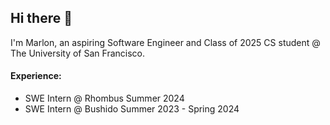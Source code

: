 ## Hi there 👋

I'm Marlon, an aspiring Software Engineer and Class of 2025 CS student @ The University of San Francisco.

#### Experience:

* SWE Intern @ Rhombus Summer 2024
* SWE Intern @ Bushido Summer 2023 - Spring 2024

<!--
**MarlonBair/MarlonBair** is a ✨ _special_ ✨ repository because its `README.md` (this file) appears on your GitHub profile.

Here are some ideas to get you started:

- 🔭 I’m currently working on ...
- 🌱 I’m currently learning ...
- 👯 I’m looking to collaborate on ...
- 🤔 I’m looking for help with ...
- 💬 Ask me about ...
- 📫 How to reach me: ...
- 😄 Pronouns: ...
- ⚡ Fun fact: ...
-->

